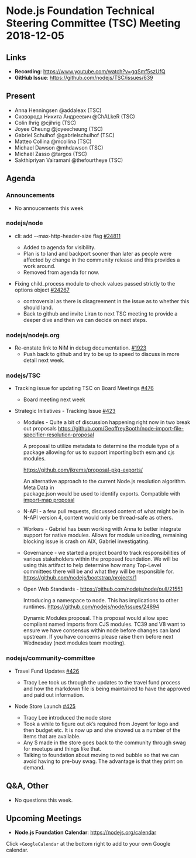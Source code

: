 # Node.js Foundation Technical Steering Committee (TSC) Meeting 2018-12-05

## Links

* **Recording**: https://www.youtube.com/watch?v=gqSmf5szUfQ   
* **GitHub Issue**: https://github.com/nodejs/TSC/issues/639

## Present

* Anna Henningsen @addaleax (TSC)
* Сковорода Никита Андреевич @ChALkeR (TSC)
* Colin Ihrig @cjihrig (TSC)
* Joyee Cheung @joyeecheung (TSC)
* Gabriel Schulhof @gabrielschulhof (TSC)
* Matteo Collina @mcollina (TSC)
* Michael Dawson @mhdawson (TSC)
* Michaël Zasso @targos (TSC)
* Sakthipriyan Vairamani @thefourtheye (TSC)

## Agenda

### Announcements

* No annoucements this week

### nodejs/node

* cli: add --max-http-header-size flag [#24811](https://github.com/nodejs/node/pull/24811)
  * Added to agenda for visibility.
  * Plan is to land and backport sooner than later as people were affected by change in the
    community release and this provides a work around.
  * Removed from agenda for now.

* Fixing child_process module to check values passed strictly to the options object [#24267](https://github.com/nodejs/node/pull/24267)
  * controversial as there is disagreement in the issue as to whether this should land.
  * Back to github and invite Liran to next TSC meeting to provide a deeper dive and then
    we can decide on next steps.
    
### nodejs/nodejs.org

* Re-enstate link to NiM in debug documentation. [#1923](https://github.com/nodejs/nodejs.org/issues/1923)
  * Push back to github and try to be up to speed to discuss in more detail next
    week.

### nodejs/TSC

* Tracking issue for updating TSC on Board Meetings [#476](https://github.com/nodejs/TSC/issues/476)
  * Board meeting next week

* Strategic Initiatives - Tracking Issue [#423](https://github.com/nodejs/TSC/issues/423)
  * Modules - Quite a bit of discussion happening right now in two break out proposals
    https://github.com/GeoffreyBooth/node-import-file-specifier-resolution-proposal

    A proposal to utilize metadata to determine the module type of a package allowing
    for us to support importing both esm and cjs modules.

    https://github.com/jkrems/proposal-pkg-exports/

    An alternative approach to the current Node.js resolution algorithm. Meta Data in  
    package.json would be used to identify exports. Compatible with [import-map
    proposal](https://github.com/domenic/import-maps/)
  
  * N-API - a few pull requests, discussed content of what might be in N-API version 4, 
    content would only be thread-safe as others.

  * Workers - Gabriel has been working with Anna to better integrate support for
    native modules. Allows for module unloading, remaining blocking issue is crash on
    AIX, Gabriel investigating.

  * Governance - we started a project board to track responsibilities of various
    stakeholders within the proposed foundation. We will be using this artifact to
    help determine how many Top-Level committees there will be and what they
    will be responsible for. https://github.com/nodejs/bootstrap/projects/1

  * Open Web Standards - https://github.com/nodejs/node/pull/21551

    Introducing a namespace to node. This has implications to other runtimes.
    https://github.com/nodejs/node/issues/24894

    Dynamic Modules proposal. This proposal would allow spec compliant named imports
    from  CJS modules. TC39 and V8 want to ensure we have consensus within node
    before changes can land upstream. If you have concerns please raise them before
    next Wednesday (next modules team meeting).

### nodejs/community-committee

* Travel Fund Updates [#426](https://github.com/nodejs/community-committee/issues/426)
  * Tracy Lee took us through the updates to the travel fund process and how the markdown
    file is being maintained to have the approved and paid out information.

* Node Store Launch [#425](https://github.com/nodejs/community-committee/issues/425)
  * Tracy Lee introduced the node store
  * Took a while to figure out ok’s required from Joyent for logo and then budget etc. It is
    now up and she showed us a number of the items that are available.
  * Any $ made in the store goes back to the community through swag for meetups and
    things like that.
  * Talking to foundation about moving to red bubble so that we can avoid having to pre-buy
    swag. The advantage is that they print on demand.

## Q&A, Other

* No questions this week.

## Upcoming Meetings

* **Node.js Foundation Calendar**: https://nodejs.org/calendar

Click `+GoogleCalendar` at the bottom right to add to your own Google calendar.


